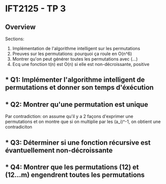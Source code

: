 # IFT2125 - TP 3

## Overview 

Sections:  
1. Implémentation de l'algorithme intelligent sur les permutations
2. Preuves sur les permutations: pourquoi ça roule en O(n^6)
3. Montrer qu'on peut générer toutes les permutations avec (...)
4. Ecq une fonction t(n) est O(n) si elle est non-décroissante, positive


## * Q1: Implémenter l'algorithme intelligent de permutations et donner son temps d'éxécution




## * Q2: Montrer qu'une permutation est unique

Par contradiction: on assume qu'il y a 2 façons d'exprimer une permutations et 
on montre que si on multiplie par les (a_i)^-1, on obtient une contradiciton

## * Q3: Déterminer si une fonction récursive est évantuellement non-décroissante



## * Q4: Montrer que les permutations (12) et (12...m) engendrent toutes les permutations





